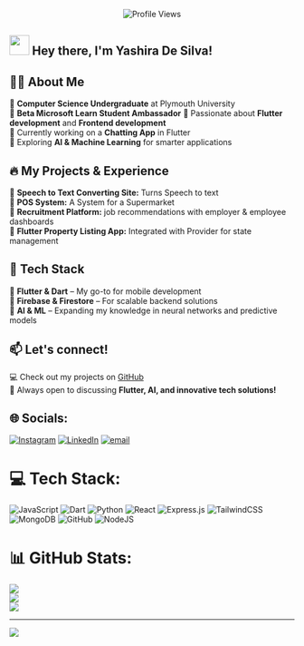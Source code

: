 <p align = "center">
	<img src = "https://komarev.com/ghpvc/?username=Yashira-De-Silva&style=plastic&color=blueviolet" alt = "Profile Views"/>
</p>

## <img src="https://media.giphy.com/media/hvRJCLFzcasrR4ia7z/giphy.gif" width="35"> Hey there, I'm Yashira De Silva! 

## 👨‍💻 About Me
🔹 **Computer Science Undergraduate** at Plymouth University  
🔹 **Beta Microsoft Learn Student Ambassador**
🔹 Passionate about **Flutter development** and **Frontend development**  
🔹 Currently working on a **Chatting App** in Flutter  
🔹 Exploring **AI & Machine Learning** for smarter applications  

## 🔥 My Projects & Experience
🌟 **Speech to Text Converting Site:**  Turns Speech to text <br>
🌟 **POS System:**  A System for a Supermarket<br>
🌟 **Recruitment Platform:**  job recommendations with employer & employee dashboards   <br>
📱 **Flutter Property Listing App:** Integrated with Provider for state management  

## 🚀 Tech Stack
🔹 **Flutter & Dart** – My go-to for mobile development  
🔹 **Firebase & Firestore** – For scalable backend solutions  
🔹 **AI & ML** – Expanding my knowledge in neural networks and predictive models  

## 📫 Let's connect!
💻 Check out my projects on [GitHub](https://github.com/Yashira-De-Silva)  
💬 Always open to discussing **Flutter, AI, and innovative tech solutions!**  


## 🌐 Socials:
[![Instagram](https://img.shields.io/badge/Instagram-%23E4405F.svg?logo=Instagram&logoColor=white)](https://instagram.com/mr_nawodhs) [![LinkedIn](https://img.shields.io/badge/LinkedIn-%230077B5.svg?logo=linkedin&logoColor=white)](www.linkedin.com/in/yashira-de-silvautm_source=share&utm_campaign=share_via&utm_content=profile&utm_medium=ios_app) [![email](https://img.shields.io/badge/Email-D14836?logo=gmail&logoColor=white)](mailto:yashiradesilva@gmail.com) 

# 💻 Tech Stack:
![JavaScript](https://img.shields.io/badge/javascript-%23323330.svg?style=for-the-badge&logo=javascript&logoColor=%23F7DF1E) ![Dart](https://img.shields.io/badge/dart-%230175C2.svg?style=for-the-badge&logo=dart&logoColor=white) ![Python](https://img.shields.io/badge/python-3670A0?style=for-the-badge&logo=python&logoColor=ffdd54) ![React](https://img.shields.io/badge/react-%2320232a.svg?style=for-the-badge&logo=react&logoColor=%2361DAFB) ![Express.js](https://img.shields.io/badge/express.js-%23404d59.svg?style=for-the-badge&logo=express&logoColor=%2361DAFB) ![TailwindCSS](https://img.shields.io/badge/tailwindcss-%2338B2AC.svg?style=for-the-badge&logo=tailwind-css&logoColor=white) ![MongoDB](https://img.shields.io/badge/MongoDB-%234ea94b.svg?style=for-the-badge&logo=mongodb&logoColor=white) ![GitHub](https://img.shields.io/badge/github-%23121011.svg?style=for-the-badge&logo=github&logoColor=white) ![NodeJS](https://img.shields.io/badge/node.js-6DA55F?style=for-the-badge&logo=node.js&logoColor=white)
# 📊 GitHub Stats:
![](https://github-readme-stats.vercel.app/api?username=Yashira-De-Silva&theme=dark&hide_border=false&include_all_commits=true&count_private=false)<br/>
![](https://nirzak-streak-stats.vercel.app/?user=Yashira-De-Silva&theme=dark&hide_border=false)<br/>
![](https://github-readme-stats.vercel.app/api/top-langs/?username=Yashira-De-Silva&theme=dark&hide_border=false&include_all_commits=true&count_private=false&layout=compact)

---
[![](https://visitcount.itsvg.in/api?id=Yashira-De-Silva&icon=0&color=1)](https://visitcount.itsvg.in)

<!-- Proudly created with GPRM ( https://gprm.itsvg.in ) -->
